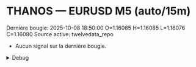 # THANOS — EURUSD M5 (auto/15m)
Dernière bougie: 2025-10-08 18:50:00  O=1.16085  H=1.16085  L=1.16076  C=1.16080
Source active: twelvedata_repo

- Aucun signal sur la dernière bougie.

<details><summary>Debug</summary>

- TD_API_KEY manquant.

</details>